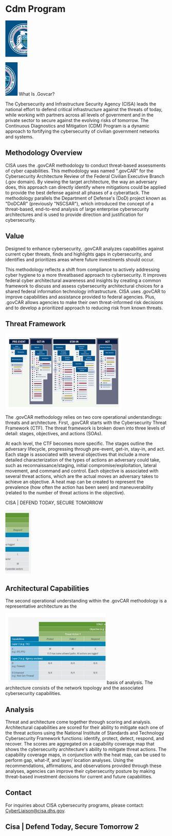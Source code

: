 # Cdm Program 

![0_Image_0.Png](0_Image_0.Png)

![0_Image_1.Png](0_Image_1.Png) What Is .Govcar?

The Cybersecurity and Infrastructure Security Agency (CISA) leads the national effort to defend critical infrastructure against the threats of today, while working with partners across all levels of government and in the private sector to secure against the evolving risks of tomorrow. The Continuous Diagnostics and Mitigation (CDM) Program is a dynamic approach to fortifying the cybersecurity of civilian government networks and systems.

## Methodology Overview

CISA uses the .govCAR methodology to conduct threat-based assessments of cyber capabilities. This methodology was named ".govCAR" for the Cybersecurity Architecture Review of the Federal Civilian Executive Branch (.gov domain). By viewing the target architecture, the way an adversary does, this approach can directly identify where mitigations could be applied to provide the best defense against all phases of a cyberattack. The methodology parallels the Department of Defense's (DoD) project known as "DoDCAR" (previously "NSCSAR"), which introduced the concept of a threat-based, end-to-end analysis of large enterprise cybersecurity architectures and is used to provide direction and justification for cybersecurity.

## Value

Designed to enhance cybersecurity, .govCAR analyzes capabilities against current cyber threats, finds and highlights gaps in cybersecurity, and identifies and prioritizes areas where future investments should occur. 

This methodology reflects a shift from compliance to actively addressing cyber hygiene to a more threatbased approach to cybersecurity. It improves federal cyber architectural awareness and insights by creating a common framework to discuss and assess cybersecurity architectural choices for a shared federal information technology infrastructure. CISA uses .govCAR to improve capabilities and assistance provided to federal agencies. Plus, .govCAR allows agencies to make their own threat-informed risk decisions and to develop a prioritized approach to reducing risk from known threats.

## Threat Framework

![0_Image_2.Png](0_Image_2.Png)

The .govCAR methodology relies on two core operational understandings: threats and architecture. First, .govCAR starts with the Cybersecurity Threat Framework (CTF). The threat framework is broken down into three levels of detail: stages, objectives, and actions (SOAs).

At each level, the CTF becomes more specific. The stages outline the adversary lifecycle, progressing through pre-event, get-in, stay-in, and act. Each stage is associated with several objectives that include a more detailed characterization of the types of actions an adversary could take, such as reconnaissance/staging, initial compromise/exploitation, lateral movement, and command and control. 
Each objective is associated with several threat actions, which are the actual moves an adversary takes to achieve an objective. A heat map can be created to represent the prevalence (how often the action has been seen) and maneuverability (related to the number of threat actions in the objective). 

CISA | DEFEND TODAY, SECURE TOMORROW 

![1_image_1.png](1_image_1.png)

## Architectural Capabilities

The second operational understanding within the .govCAR methodology is a representative architecture as the 

![1_image_0.png](1_image_0.png) basis of analysis. The architecture consists of the network topology and the associated cybersecurity capabilities.

## Analysis

Threat and architecture come together through scoring and analysis. Architectural capabilities are scored for their ability to mitigate each one of the threat actions using the National Institute of Standards and Technology Cybersecurity Framework functions: identify, protect, detect, respond, and recover. The scores are aggregated on a capability coverage map that shows the cybersecurity architecture's ability to mitigate threat actions. The capability coverage maps, in conjunction with the heat map, can be used to perform gap, what-if, and layer/ location analyses. Using the recommendations, affirmations, and observations provided through these analyses, agencies can improve their cybersecurity posture by making threat-based investment decisions for current and future capabilities.

## Contact

For inquiries about CISA cybersecurity programs, please contact: CyberLiaison@cisa.dhs.gov. 

## Cisa | Defend Today, Secure Tomorrow 2
